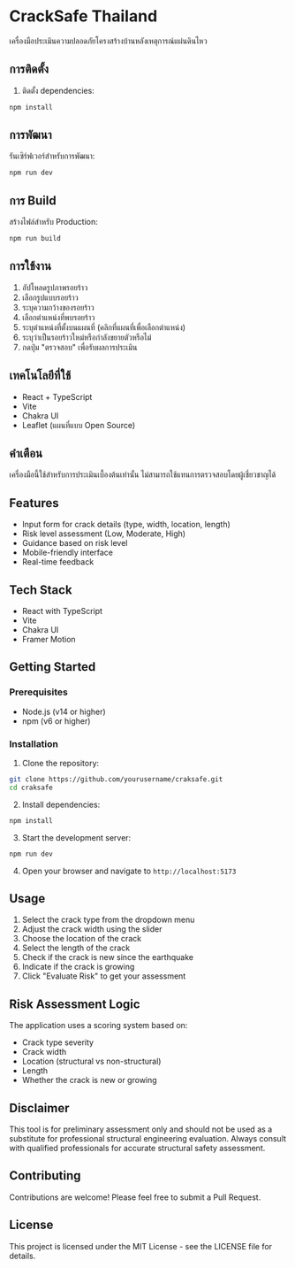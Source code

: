 # CrackSafe Thailand

เครื่องมือประเมินความปลอดภัยโครงสร้างบ้านหลังเหตุการณ์แผ่นดินไหว

## การติดตั้ง

1. ติดตั้ง dependencies:

```bash
npm install
```

## การพัฒนา

รันเซิร์ฟเวอร์สำหรับการพัฒนา:

```bash
npm run dev
```

## การ Build

สร้างไฟล์สำหรับ Production:

```bash
npm run build
```

## การใช้งาน

1. อัปโหลดรูปภาพรอยร้าว
2. เลือกรูปแบบรอยร้าว
3. ระบุความกว้างของรอยร้าว
4. เลือกตำแหน่งที่พบรอยร้าว
5. ระบุตำแหน่งที่ตั้งบนแผนที่ (คลิกที่แผนที่เพื่อเลือกตำแหน่ง)
6. ระบุว่าเป็นรอยร้าวใหม่หรือกำลังขยายตัวหรือไม่
7. กดปุ่ม "ตรวจสอบ" เพื่อรับผลการประเมิน

## เทคโนโลยีที่ใช้

- React + TypeScript
- Vite
- Chakra UI
- Leaflet (แผนที่แบบ Open Source)

## คำเตือน

เครื่องมือนี้ใช้สำหรับการประเมินเบื้องต้นเท่านั้น ไม่สามารถใช้แทนการตรวจสอบโดยผู้เชี่ยวชาญได้

## Features

- Input form for crack details (type, width, location, length)
- Risk level assessment (Low, Moderate, High)
- Guidance based on risk level
- Mobile-friendly interface
- Real-time feedback

## Tech Stack

- React with TypeScript
- Vite
- Chakra UI
- Framer Motion

## Getting Started

### Prerequisites

- Node.js (v14 or higher)
- npm (v6 or higher)

### Installation

1. Clone the repository:

```bash
git clone https://github.com/yourusername/craksafe.git
cd craksafe
```

2. Install dependencies:

```bash
npm install
```

3. Start the development server:

```bash
npm run dev
```

4. Open your browser and navigate to `http://localhost:5173`

## Usage

1. Select the crack type from the dropdown menu
2. Adjust the crack width using the slider
3. Choose the location of the crack
4. Select the length of the crack
5. Check if the crack is new since the earthquake
6. Indicate if the crack is growing
7. Click "Evaluate Risk" to get your assessment

## Risk Assessment Logic

The application uses a scoring system based on:

- Crack type severity
- Crack width
- Location (structural vs non-structural)
- Length
- Whether the crack is new or growing

## Disclaimer

This tool is for preliminary assessment only and should not be used as a substitute for professional structural engineering evaluation. Always consult with qualified professionals for accurate structural safety assessment.

## Contributing

Contributions are welcome! Please feel free to submit a Pull Request.

## License

This project is licensed under the MIT License - see the LICENSE file for details.
